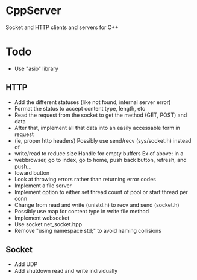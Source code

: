 # CppServer
Socket and HTTP clients and servers for C++

# Todo
- Use "asio" library
## HTTP
- Add the different statuses (like not found, internal server error)
- Format the status to accept content type, length, etc
- Read the request from the socket to get the method (GET, POST) and data
- After that, implement all that data into an easily accessable form in request
- (ie, proper http headers) Possibly use send/recv (sys/socket.h) instead of
- write/read to reduce size Handle for empty buffers Ex of above: in a
- webbrowser, go to index, go to home, push back button, refresh, and push...
- foward button
- Look at throwing errors rather than returning error codes
- Implement a file server
- Implement option to either set thread count of pool or start thread per conn
- Change from read and write (unistd.h) to recv and send (socket.h)
- Possibly use map for content type in write file method
- Implement websocket
- Use socket net_socket.hpp
- Remove "using namespace std;" to avoid naming collisions
## Socket
- Add UDP
- Add shutdown read and write individually


